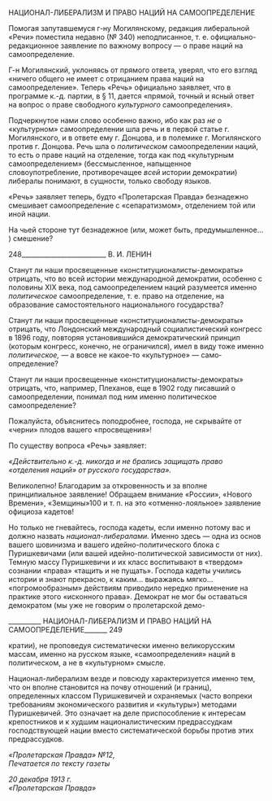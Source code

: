 НАЦИОНАЛ-ЛИБЕРАЛИЗМ И ПРАВО НАЦИЙ НА САМООПРЕДЕЛЕНИЕ

Помогая запутавшемуся г-ну Могилянскому, редакция либеральной «Речи» помес­тила недавно (№ 340) неподписанное, т. е. официально-редакционное заявление по важному вопросу — о праве наций на самоопределение.

Г-н Могилянский, уклоняясь от прямого ответа, уверял, что его взгляд «ничего об­щего не имеет с отрицанием права наций на самоопределение». Теперь «Речь» офици­ально заявляет, что в программе к.-д. партии, в § 11, дается «прямой, точный и ясный ответ на вопрос о праве свободного _культурного_ самоопределения».

Подчеркнутое нами слово особенно важно, ибо как раз _не_ о «культурном» самоопре­делении шла речь и в первой статье г. Могилянского, и в ответе ему г. Донцова, и в по­лемике г. Могилянского против г. Донцова. Речь шла о _политическом_ самоопределении наций, то есть о праве наций на отделение, тогда как под «культурным самоопределе­нием» (бессмысленное, напыщенное словоупотребление, противоречащее _всей_ истории демократии) либералы понимают, в сущности, только свободу языков.

«Речь» заявляет теперь, будто «Пролетарская Правда» безнадежно смешивает само­определение с «сепаратизмом», отделением той или иной нации.

На чьей стороне тут безнадежное (или, может быть, предумышленное... ) смешение?

  

248__________________________ В. И. ЛЕНИН

Станут ли наши просвещенные «конституционалисты-демократы» отрицать, что во всей истории международной демократии, особенно с половины XIX века, под самооп­ределением наций разумеется именно _политическое_ самоопределение, т. е. право на отделение, на образование самостоятельного национального государства?

Станут ли наши просвещенные «конституционалисты-демократы» отрицать, что Лондонский международный социалистический конгресс в 1896 году, повторяя устано­вившийся демократический принцип (которым конгресс, конечно, не ограничился), имел в виду тоже именно _политическое,_ — а вовсе не какое-то «культурное» — само­определение?

Станут ли наши просвещенные «конституционалисты-демократы» отрицать, что, например, Плеханов, еще в 1902 году писавший о самоопределении, понимал под ним именно политическое самоопределение?

Пожалуйста, объяснитесь поподробнее, господа, не скрывайте от «черни» плодов вашего «просвещения»!

По существу вопроса «Речь» заявляет:

_«Действительно к.-д. никогда и не брались защищать право «отделения наций» от русского государства»._

Великолепно! Благодарим за откровенность и за вполне принципиальное заявление! Обращаем внимание «России», «Нового Времени», «Земщины»100 и т. п. на это «отмен­но-лояльное» заявление официоза кадетов!

Но только не гневайтесь, господа кадеты, если именно потому вас и должно назвать _национал-либералами._ Именно здесь — одна из основ вашего шовинизма и вашего идейно-политического блока с Пуришкевичами (или вашей идейно-политической зави­симости от них). Темную массу Пуришкевичи и их класс воспитывают в «твердом» сознании «права» «тащить и не пущать». Господа кадеты учились истории и знают прекрасно, к каким... выражаясь мягко... «погромообразным» действиям приводило не­редко применение на практике этого «исконного права». Демократ не мог бы оставать­ся демократом (мы уже не говорим о пролетарской демо-

  

__________ НАЦИОНАЛ-ЛИБЕРАЛИЗМ И ПРАВО НАЦИЙ НА САМООПРЕДЕЛЕНИЕ_______ 249

кратии), не проповедуя систематически именно великорусским массам, именно на рус­ском языке, «самоопределения» наций в политическом, а не в «культурном» смысле.

Национал-либерализм везде и повсюду характеризуется именно тем, что он вполне становится на почву отношений (и границ), определенных классом Пуришкевичей и охраняемых (часто вопреки требованиям экономического развития и «культуры») ме­тодами Пуришкевичей. Это означает на деле приспособление к интересам крепостни­ков и к худшим националистическим предрассудкам господствующей нации вместо систематической борьбы против этих предрассудков.

_«Пролетарская Правда» №12,                                                        Печатается по тексту газеты_

_20 декабря 1913 г.                                                                        «Пролетарская Правда»_